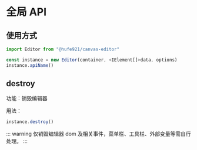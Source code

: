 # 全局 API

## 使用方式

```javascript
import Editor from "@hufe921/canvas-editor"

const instance = new Editor(container, <IElement[]>data, options)
instance.apiName()
```

## destroy

功能：销毁编辑器

用法：

```javascript
instance.destroy()
```

::: warning
仅销毁编辑器 dom 及相关事件，菜单栏、工具栏、外部变量等需自行处理。
:::
